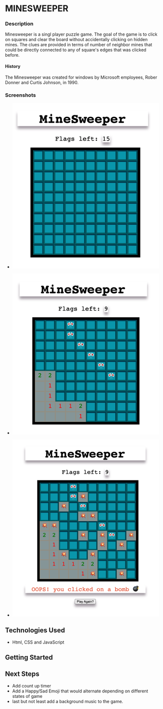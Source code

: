 # MINESWEEPER


### Description
Minesweeper is a singl player puzzle game. The goal of the game is to click on squares and clear the board without accidentally clicking
on hidden mines. The clues are provided in terms of number of neighbor mines that could be directly connected to any of square's edges that was clicked before. 

#### History
The Minesweeper was created for windows by Microsoft employees, Rober Donner and Curtis Johnson, in 1990.



### Screenshots
- ![When the game starts](screenshots/start.png)

- ![In the middle of the game](screenshots/mid.png)

- ![When click on a mine](screenshots/end.png)



## Technologies Used

- Html, CSS and JavaScript


## Getting Started



## Next Steps

- Add count up timer 
- Add a Happy/Sad Emoji that would alternate depending on different states of game
- last but not least add a background music to the game.